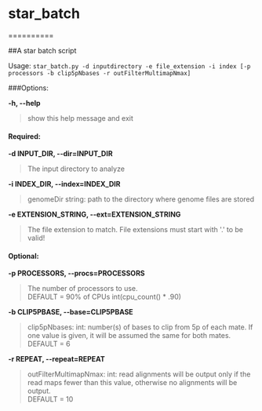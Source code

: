 # star_batch
==========

##A star batch script

Usage: `star_batch.py -d inputdirectory -e file_extension -i index [-p processors -b clip5pNbases -r outFilterMultimapNmax]`

###Options:  

**-h, --help**  
>show this help message and exit  
  
#### Required:
  
**-d INPUT_DIR, --dir=INPUT_DIR**  
>The input directory to analyze  

**-i INDEX_DIR, --index=INDEX_DIR**
>genomeDir string: path to the directory where genome files are stored
   
**-e EXTENSION_STRING, --ext=EXTENSION_STRING**  
>The file extension to match. File extensions must start with '.' to be valid!  
    
#### Optional:
                        
**-p PROCESSORS, --procs=PROCESSORS**  
>The number of processors to use.  
DEFAULT = 90% of CPUs int(cpu_count() * .90)

**-b CLIP5PBASE, --base=CLIP5PBASE**  
>clip5pNbases: int: number(s) of bases to clip from 5p of each mate. If one value is given, it will be assumed the same for both mates.  
DEFAULT = 6  
                        
**-r REPEAT, --repeat=REPEAT**  
>outFilterMultimapNmax: int: read alignments will be output only if the read maps fewer than this value, otherwise no alignments will be output.  
DEFAULT = 10
